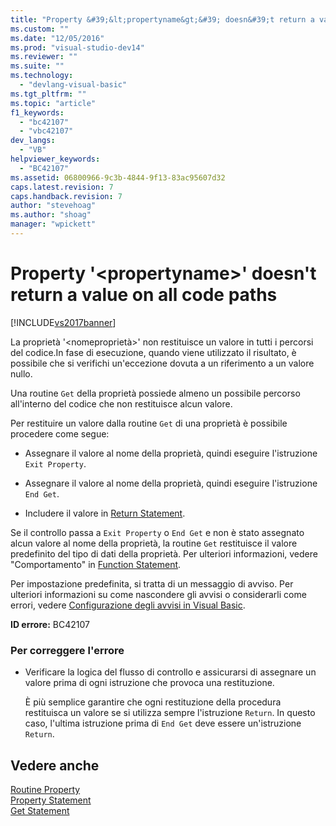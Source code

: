 ```yaml
---
title: "Property &#39;&lt;propertyname&gt;&#39; doesn&#39;t return a value on all code paths | Microsoft Docs"
ms.custom: ""
ms.date: "12/05/2016"
ms.prod: "visual-studio-dev14"
ms.reviewer: ""
ms.suite: ""
ms.technology: 
  - "devlang-visual-basic"
ms.tgt_pltfrm: ""
ms.topic: "article"
f1_keywords: 
  - "bc42107"
  - "vbc42107"
dev_langs: 
  - "VB"
helpviewer_keywords: 
  - "BC42107"
ms.assetid: 06800966-9c3b-4844-9f13-83ac95607d32
caps.latest.revision: 7
caps.handback.revision: 7
author: "stevehoag"
ms.author: "shoag"
manager: "wpickett"
---
```

# Property &#39;&lt;propertyname&gt;&#39; doesn&#39;t return a value on all code paths
[!INCLUDE[vs2017banner](../../../csharp/includes/vs2017banner.md)]

La proprietà '\<nomeproprietà\>' non restituisce un valore in tutti i percorsi del codice.In fase di esecuzione, quando viene utilizzato il risultato, è possibile che si verifichi un'eccezione dovuta a un riferimento a un valore nullo.  
  
 Una routine `Get` della proprietà possiede almeno un possibile percorso all'interno del codice che non restituisce alcun valore.  
  
 Per restituire un valore dalla routine `Get` di una proprietà è possibile procedere come segue:  
  
-   Assegnare il valore al nome della proprietà, quindi eseguire l'istruzione `Exit Property`.  
  
-   Assegnare il valore al nome della proprietà, quindi eseguire l'istruzione `End Get`.  
  
-   Includere il valore in [Return Statement](../../../visual-basic/language-reference/statements/return-statement.md).  
  
 Se il controllo passa a `Exit Property` o `End Get` e non è stato assegnato alcun valore al nome della proprietà, la routine `Get` restituisce il valore predefinito del tipo di dati della proprietà.  Per ulteriori informazioni, vedere "Comportamento" in [Function Statement](../../../visual-basic/language-reference/statements/function-statement.md).  
  
 Per impostazione predefinita, si tratta di un messaggio di avviso.  Per ulteriori informazioni su come nascondere gli avvisi o considerarli come errori, vedere [Configurazione degli avvisi in Visual Basic](/visual-studio/ide/configuring-warnings-in-visual-basic).  
  
 **ID errore:** BC42107  
  
### Per correggere l'errore  
  
-   Verificare la logica del flusso di controllo e assicurarsi di assegnare un valore prima di ogni istruzione che provoca una restituzione.  
  
     È più semplice garantire che ogni restituzione della procedura restituisca un valore se si utilizza sempre l'istruzione `Return`.  In questo caso, l'ultima istruzione prima di `End Get` deve essere un'istruzione `Return`.  
  
## Vedere anche  
 [Routine Property](../../../visual-basic/programming-guide/language-features/procedures/property-procedures.md)   
 [Property Statement](../../../visual-basic/language-reference/statements/property-statement.md)   
 [Get Statement](../../../visual-basic/language-reference/statements/get-statement.md)